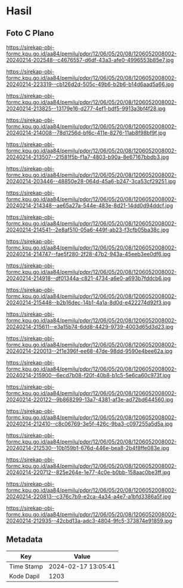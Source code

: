 # Hasil

## Foto C Plano

https://sirekap-obj-formc.kpu.go.id/aa84/pemilu/pdpr/12/06/05/20/08/1206052008002-20240214-202548--c4676557-d6df-43a3-afe0-4996553b85e7.jpg

https://sirekap-obj-formc.kpu.go.id/aa84/pemilu/pdpr/12/06/05/20/08/1206052008002-20240214-223319--cb126d2d-505c-49b6-b2b6-b14d6aad5a66.jpg

https://sirekap-obj-formc.kpu.go.id/aa84/pemilu/pdpr/12/06/05/20/08/1206052008002-20240214-213825--13179e16-d277-4ef1-bdf5-9913a3bf4f28.jpg

https://sirekap-obj-formc.kpu.go.id/aa84/pemilu/pdpr/12/06/05/20/08/1206052008002-20240214-214008--78d1256d-bf6c-411e-8276-11ab8f98bf9f.jpg

https://sirekap-obj-formc.kpu.go.id/aa84/pemilu/pdpr/12/06/05/20/08/1206052008002-20240214-213507--21581f5b-f1a7-4803-b90a-8e67167bbdb3.jpg

https://sirekap-obj-formc.kpu.go.id/aa84/pemilu/pdpr/12/06/05/20/08/1206052008002-20240214-203446--48850e28-064d-45a6-b247-3ca53cf29251.jpg

https://sirekap-obj-formc.kpu.go.id/aa84/pemilu/pdpr/12/06/05/20/08/1206052008002-20240214-214348--ae65a27a-544e-483e-8d21-14dd0d94ddcf.jpg

https://sirekap-obj-formc.kpu.go.id/aa84/pemilu/pdpr/12/06/05/20/08/1206052008002-20240214-214541--2e8af510-05a6-449f-ab23-f3cfb05ba38c.jpg

https://sirekap-obj-formc.kpu.go.id/aa84/pemilu/pdpr/12/06/05/20/08/1206052008002-20240214-214747--fae5f280-2f28-47b2-943a-45eeb3ee0df6.jpg

https://sirekap-obj-formc.kpu.go.id/aa84/pemilu/pdpr/12/06/05/20/08/1206052008002-20240214-214918--df01344a-c821-4734-a6e0-a693b7fddcb6.jpg

https://sirekap-obj-formc.kpu.go.id/aa84/pemilu/pdpr/12/06/05/20/08/1206052008002-20240214-215448--b2b16dec-14b1-4a1a-8d0d-e422274d92f3.jpg

https://sirekap-obj-formc.kpu.go.id/aa84/pemilu/pdpr/12/06/05/20/08/1206052008002-20240214-215611--e3a15b74-6dd8-4429-9739-4003d65d3d23.jpg

https://sirekap-obj-formc.kpu.go.id/aa84/pemilu/pdpr/12/06/05/20/08/1206052008002-20240214-220013--2f1e396f-ee68-47de-98dd-9590e4bee62a.jpg

https://sirekap-obj-formc.kpu.go.id/aa84/pemilu/pdpr/12/06/05/20/08/1206052008002-20240214-215900--6ecd7b08-f20f-40b8-b1c5-5e6ca60c973f.jpg

https://sirekap-obj-formc.kpu.go.id/aa84/pemilu/pdpr/12/06/05/20/08/1206052008002-20240214-220122--9b868299-13a7-4381-af3e-ad72bd644560.jpg

https://sirekap-obj-formc.kpu.go.id/aa84/pemilu/pdpr/12/06/05/20/08/1206052008002-20240214-212410--c8c06769-3e5f-426c-9ba3-c097255a5d5a.jpg

https://sirekap-obj-formc.kpu.go.id/aa84/pemilu/pdpr/12/06/05/20/08/1206052008002-20240214-212530--10b159b1-676d-446e-bea8-2b4f8ffe083e.jpg

https://sirekap-obj-formc.kpu.go.id/aa84/pemilu/pdpr/12/06/05/20/08/1206052008002-20240214-220712--825e264e-1e77-4c0e-b0bb-158aac0be3ff.jpg

https://sirekap-obj-formc.kpu.go.id/aa84/pemilu/pdpr/12/06/05/20/08/1206052008002-20240214-220813--c376c7b9-e2ca-4a34-a4e7-a1bfd3386a5f.jpg

https://sirekap-obj-formc.kpu.go.id/aa84/pemilu/pdpr/12/06/05/20/08/1206052008002-20240214-212935--42cbd13a-adc3-4804-9fc5-373874e91859.jpg


## Metadata

| Key        | Value               |
| ---------- | ------------------- |
| Time Stamp | 2024-02-17 13:05:41 |
| Kode Dapil | 1203                |



